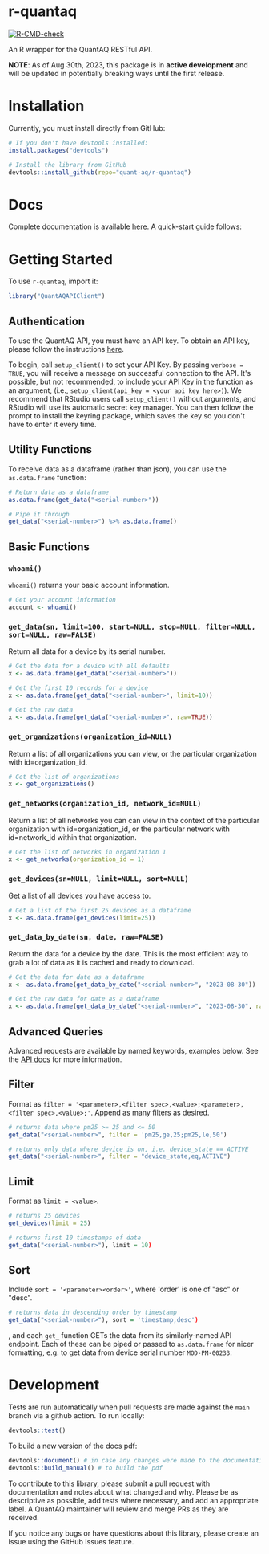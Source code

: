 # r-quantaq

<!-- badges: start -->
[![R-CMD-check](https://github.com/christopherDT/r-quantaq/actions/workflows/R-CMD-check.yaml/badge.svg)](https://github.com/christopherDT/r-quantaq/actions/workflows/R-CMD-check.yaml)
<!-- badges: end -->

An R wrapper for the QuantAQ RESTful API.

**NOTE**:
As of Aug 30th, 2023, this package is in **active development** and will be updated in potentially breaking ways until the first release.

# Installation

Currently, you must install directly from GitHub:

```R
# If you don't have devtools installed:
install.packages("devtools")

# Install the library from GitHub
devtools::install_github(repo="quant-aq/r-quantaq")
```


# Docs

Complete documentation is available [here](). A quick-start guide follows:

# Getting Started

To use `r-quantaq`, import it:

```R
library("QuantAQAPIClient")
```

## Authentication

To use the QuantAQ API, you must have an API key. To obtain an API key, please follow the instructions [here](https://docs.quant-aq.com/api#541cc94f0c3a41abbb0200b69bb8d9e2).

To begin, call `setup_client()` to set your API Key. By passing `verbose = TRUE`, you will receive a message on successful connection to the API. It's possible, but not recommended, to include your API Key in the function as an argument, (i.e., `setup_client(api_key = <your api key here>)`). We recommend that RStudio users call `setup_client()` without arguments, and RStudio will use its automatic secret key manager. You can then follow the prompt to install the keyring package, which saves the key so you don't have to enter it every time.

## Utility Functions

To receive data as a dataframe (rather than json), you can use the `as.data.frame` function:

```R
# Return data as a dataframe
as.data.frame(get_data("<serial-number>"))

# Pipe it through
get_data("<serial-number>") %>% as.data.frame()
```


## Basic Functions

### `whoami()`

`whoami()` returns your basic account information.

```R
# Get your account information
account <- whoami()
```

### `get_data(sn, limit=100, start=NULL, stop=NULL, filter=NULL, sort=NULL, raw=FALSE)`

Return all data for a device by its serial number. 

```R
# Get the data for a device with all defaults
x <- as.data.frame(get_data("<serial-number>"))

# Get the first 10 records for a device 
x <- as.data.frame(get_data("<serial-number>", limit=10))

# Get the raw data
x <- as.data.frame(get_data("<serial-number>", raw=TRUE))
```

### `get_organizations(organization_id=NULL)`

Return a list of all organizations you can view,
or the particular organization with id=organization_id.

```R
# Get the list of organizations
x <- get_organizations()
```

### `get_networks(organization_id, network_id=NULL)`

Return a list of all networks you can can view in
the context of the particular organization with id=organization_id,
or the particular network with id=network_id within that organization.

```R
# Get the list of networks in organization 1
x <- get_networks(organization_id = 1)
```

### `get_devices(sn=NULL, limit=NULL, sort=NULL)`

Get a list of all devices you have access to.

```R
# Get a list of the first 25 devices as a dataframe
x <- as.data.frame(get_devices(limit=25))
```

### `get_data_by_date(sn, date, raw=FALSE)`

Return the data for a device by the date. This is the most efficient way to grab a lot of data as it is cached and ready to download.

```R
# Get the data for date as a dataframe
x <- as.data.frame(get_data_by_date("<serial-number>", "2023-08-30"))

# Get the raw data for date as a dataframe
x <- as.data.frame(get_data_by_date("<serial-number>", "2023-08-30", raw=TRUE))
```

## Advanced Queries

Advanced requests are available by named keywords, examples below. See the [API docs](https://docs.quant-aq.com/api#1bcd5e949cb74e63ab25d214d600e1af) for more information.

## Filter
Format as `filter = '<parameter>,<filter spec>,<value>;<parameter>,<filter spec>,<value>;'`. Append as many filters as desired.

```R
# returns data where pm25 >= 25 and <= 50
get_data("<serial-number>", filter = 'pm25,ge,25;pm25,le,50') 

# returns only data where device is on, i.e. device_state == ACTIVE
get_data("<serial-number>", filter = "device_state,eq,ACTIVE") 
```

## Limit 
Format as `limit = <value>`.

```R
# returns 25 devices
get_devices(limit = 25) 

# returns first 10 timestamps of data
get_data("<serial-number>"), limit = 10) 
```

## Sort

Include `sort = '<parameter><order>'`, where 'order' is one of "asc" or "desc".

```R
# returns data in descending order by timestamp
get_data("<serial-number>"), sort = 'timestamp,desc') 
```




, and each `get_` function GETs the data from its similarly-named API endpoint. Each of these can be piped or passed to `as.data.frame` for nicer formatting, e.g. to get data from device serial number `MOD-PM-00233`:



# Development

Tests are run automatically when pull requests are made against the `main` branch via a github action. To run locally:

```R
devtools::test()
```

To build a new version of the docs pdf:

```R
devtools::document() # in case any changes were made to the documentation in the code
devtools::build_manual() # to build the pdf
```

To contribute to this library, please submit a pull request with documentation and notes about what changed and why. Please be as descriptive as possible, add tests where necessary, and add an appropriate label. A QuantAQ maintainer will review and merge PRs as they are received.

If you notice any bugs or have questions about this library, please create an Issue using the GitHub Issues feature.
